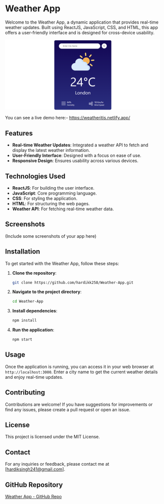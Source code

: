 # Weather App

Welcome to the Weather App, a dynamic application that provides real-time weather updates. Built using ReactJS, JavaScript, CSS, and HTML, this app offers a user-friendly interface and is designed for cross-device usability.

![Weather App](https://github.com/hardikk258/Weather-App/blob/main/public/Weather%20App.png)

You can see a live demo here:- https://weatheritis.netlify.app/

## Features

- **Real-time Weather Updates**: Integrated a weather API to fetch and display the latest weather information.
- **User-Friendly Interface**: Designed with a focus on ease of use.
- **Responsive Design**: Ensures usability across various devices.

## Technologies Used

- **ReactJS**: For building the user interface.
- **JavaScript**: Core programming language.
- **CSS**: For styling the application.
- **HTML**: For structuring the web pages.
- **Weather API**: For fetching real-time weather data.

## Screenshots

(Include some screenshots of your app here)

## Installation

To get started with the Weather App, follow these steps:

1. **Clone the repository**:
    ```bash
    git clone https://github.com/hardikk258/Weather-App.git
    ```

2. **Navigate to the project directory**:
    ```bash
    cd Weather-App
    ```

3. **Install dependencies**:
    ```bash
    npm install
    ```

4. **Run the application**:
    ```bash
    npm start
    ```

## Usage

Once the application is running, you can access it in your web browser at `http://localhost:3000`. Enter a city name to get the current weather details and enjoy real-time updates.

## Contributing

Contributions are welcome! If you have suggestions for improvements or find any issues, please create a pull request or open an issue.

## License

This project is licensed under the MIT License.

## Contact

For any inquiries or feedback, please contact me at [hardiksingh241@gmail.com].

## GitHub Repository

[Weather App - GitHub Repo](https://github.com/hardikk258/Weather-App)

